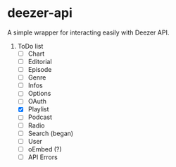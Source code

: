# deezer-api
 A simple wrapper for interacting easily with Deezer API.
1. ToDo list 
    - [ ] Chart 
    - [ ] Editorial 
    - [ ] Episode 
    - [ ] Genre 
    - [ ] Infos 
    - [ ] Options
    - [ ] OAuth
    - [x] Playlist
    - [ ] Podcast 
    - [ ] Radio
    - [ ] Search (began)
    - [ ] User 
    - [ ] oEmbed (?)
    - [ ] API Errors 
